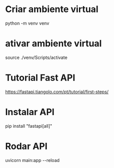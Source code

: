 

# Criar ambiente virtual
python -m venv venv

# ativar ambiente virtual
source ./venv/Scripts/activate


# Tutorial Fast API
https://fastapi.tiangolo.com/pt/tutorial/first-steps/

# Instalar API 
pip install "fastapi[all]"

# Rodar API
uvicorn main:app --reload